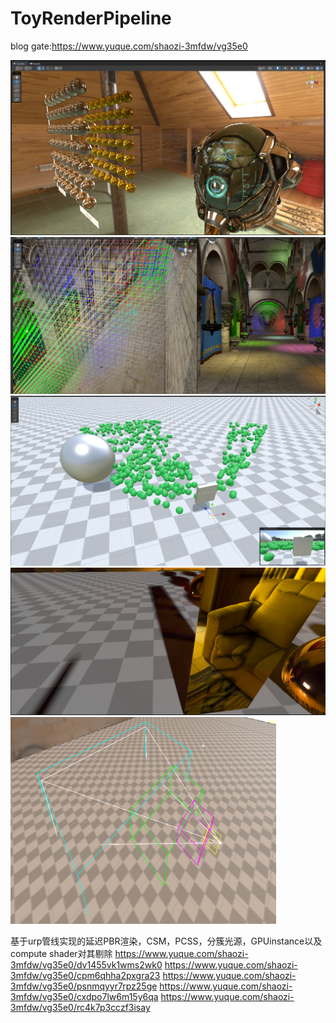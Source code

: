 # ToyRenderPipeline
blog gate:https://www.yuque.com/shaozi-3mfdw/vg35e0

![](README.assets/fdfd6dca90293adc7157a1d11d794c70.png)
![](README.assets/6145a9f85fed5c98a5e9075aae036411.png)
![](README.assets/6e4564f3d58193212fe29b676d75f582.png)
![](README.assets/b2a26c849fc6a9e27f4e26555e2bbfdb.png)
![](README.assets/image.png)

基于urp管线实现的延迟PBR渲染，CSM，PCSS，分簇光源，GPUinstance以及compute shader对其剔除
https://www.yuque.com/shaozi-3mfdw/vg35e0/dv1455vk1wms2wk0
https://www.yuque.com/shaozi-3mfdw/vg35e0/cpm6qhha2pxgra23
https://www.yuque.com/shaozi-3mfdw/vg35e0/psnmqyyr7rpz25ge
https://www.yuque.com/shaozi-3mfdw/vg35e0/cxdpo7lw6m15y6qa
https://www.yuque.com/shaozi-3mfdw/vg35e0/rc4k7p3cczf3isay
